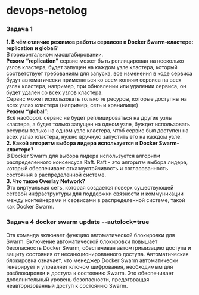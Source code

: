 # devops-netolog  

### **Задача 1**  
**1. В чём отличие режимов работы сервисов в Docker Swarm-кластере: replication и global?**  
В горизонтальном масштабировании.  
  **Режим “replication”** сервис может быть реплицирован на несколько узлов кластера, будет запущен на каждом узле кластера, который соответствует требованиям для запуска, все изменения в коде сервиса будут автоматически применяться ко всем копиям сервиса на всех узлах кластера, например, при обновлении или удалении сервиса, он будет удален со всех узлов кластера.   
  Сервис может использовать только те ресурсы, которые доступны на всех узлах кластера (например, сеть и хранилище)  
  **Режим “global”:**  
  Всё наоборот. сервис не будет реплицироваться на другие узлы кластера, а будет только запущен на одном узле, буждет использовать ресурсы только на одном узле кластера, чтоб сервис был доступен на всех узлах кластера, нужно вручную запустить его на каждом узле.  
**2. Какой алгоритм выбора лидера используется в Docker Swarm-кластере?**  
В Docker Swarm для выбора лидера используется алгоритм распределенного консенсуса Raft. Raft - это алгоритм выбора лидера, который обеспечивает отказоустойчивость и согласованность состояния в распределенной системе.   
**3. Что такое Overlay Network?**  
Это виртуальная сеть, которая создается поверх существующей сетевой инфраструктуры для поддержки связности и коммуникации между контейнерами и сервисами в распределенной системе, такой как Docker Swarm.  

### **Задача 4 docker swarm update --autolock=true**  
Эта команда включает функцию автоматической блокировки для Swarm. Включение автоматической блокировки повышает безопасность Docker Swarm, обеспечивая автомтримизацию доступа и защиту состояния от несанкционированного доступа. Автоматическая блокировка означает, что менеджер Docker Swarm автоматически генерирует и управляет ключом шифрования, необходимым для разблокировки и доступа к состоянию Swarm. Это обеспечивает дополнительный уровень безопасности, предотвращая неавторизованный доступ к состоянию Swarm.  
